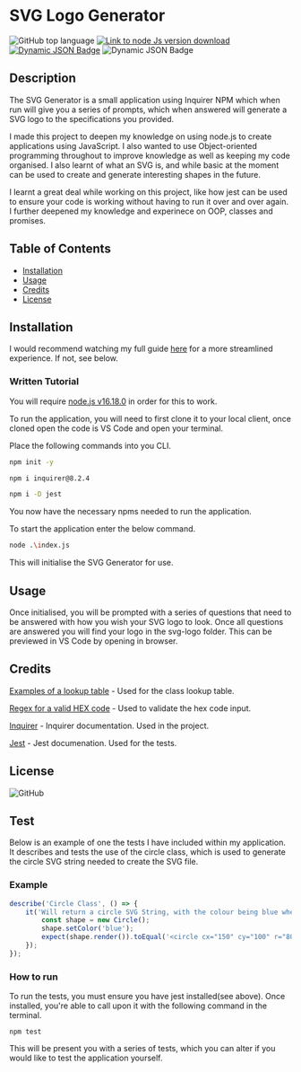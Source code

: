 # SVG Logo Generator

![GitHub top language](https://img.shields.io/github/languages/top/JackStockwell/svg-generator)
[![Link to node Js version download](https://img.shields.io/badge/node-v16.18.0-green)](https://nodejs.org/download/release/latest-v16.x/) 
[![Dynamic JSON Badge](https://img.shields.io/badge/dynamic/json?url=https%3A%2F%2Fraw.githubusercontent.com%2FJackStockwell%2Fsvg-generator%2Fmain%2Fpackage.json&query=%24.dependencies.inquirer&label=inquirer)](https://www.npmjs.com/package/inquirer/v/8.2.4)
![Dynamic JSON Badge](https://img.shields.io/badge/dynamic/json?url=https%3A%2F%2Fraw.githubusercontent.com%2FJackStockwell%2Fsvg-generator%2Fmain%2Fpackage.json&query=%24.devDependencies.jest&label=jest&link=https%3A%2F%2Fwww.npmjs.com%2Fpackage%2Fjest)

## Description

The SVG Generator is a small application using Inquirer NPM which when run will give you a series of prompts, which when answered will generate a SVG logo to the specifications you provided.

I made this project to deepen my knowledge on using node.js to create applications using JavaScript. I also wanted to use Object-oriented programming throughout to improve knowledge as well as keeping my code organised. I also learnt of what an SVG is, and while basic at the moment can be used to create and generate interesting shapes in the future.

I learnt a great deal while working on this project, like how jest can be used to ensure your code is working without having to run it over and over again. I further deepened my knowledge and experinece on OOP, classes and promises.

## Table of Contents

- [Installation](#installation)
- [Usage](#usage)
- [Credits](#credits)
- [License](#license)

## Installation

I would recommend watching my full guide [here](https://drive.google.com/file/d/1TYBye4wX9ITZdYZWqoFLkb5VhnOY9N1N/view) for a more streamlined experience. If not, see below.

### Written Tutorial

You will require [node.js v16.18.0](https://nodejs.org/download/release/latest-v16.x/) in order for this to work.

To run the application, you will need to first clone it to your local client, once cloned open the code is VS Code and open your terminal. 

Place the following commands into you CLI.

```sh
npm init -y
```

```sh
npm i inquirer@8.2.4
```

```sh
npm i -D jest
```

You now have the necessary npms needed to run the application. 

To start the application enter the below command. 

```sh
node .\index.js
```

This will initialise the SVG Generator for use.

## Usage

Once initialised, you will be prompted with a series of questions that need to be answered with how you wish your SVG logo to look. Once all questions are answered you will find your logo in the svg-logo folder. This can be previewed in VS Code by opening in browser. 

## Credits

[Examples of a lookup table](https://dev.to/k_penguin_sato/use-lookup-tables-for-cleaning-up-your-js-ts-code-9gk) - Used for the class lookup table.

[Regex for a valid HEX code](https://stackoverflow.com/questions/1636350/how-to-identify-a-given-string-is-hex-color-format) - Used to validate the hex code input.

[Inquirer](https://www.npmjs.com/package/inquirer) - Inquirer documentation. Used in the project.

[Jest](https://www.reddit.com/r/Games/) - Jest documenation. Used for the tests.

## License

![GitHub](https://img.shields.io/github/license/JackStockwell/svg-generator)

## Test

Below is an example of one the tests I have included within my application. It describes and tests the use of the circle class, which is used to generate the circle SVG string needed to create the SVG file.

### Example 

```js
describe('Circle Class', () => {
    it('Will return a circle SVG String, with the colour being blue when render() func is called', () => {
        const shape = new Circle();
        shape.setColor('blue');
        expect(shape.render()).toEqual('<circle cx="150" cy="100" r="80" fill="blue" />');
    });
});
```

### How to run

To run the tests, you must ensure you have jest installed(see above). Once installed, you're able to call upon it with the following command in the terminal.

```bh
npm test
```

This will be present you with a series of tests, which you can alter if you would like to test the application yourself.


